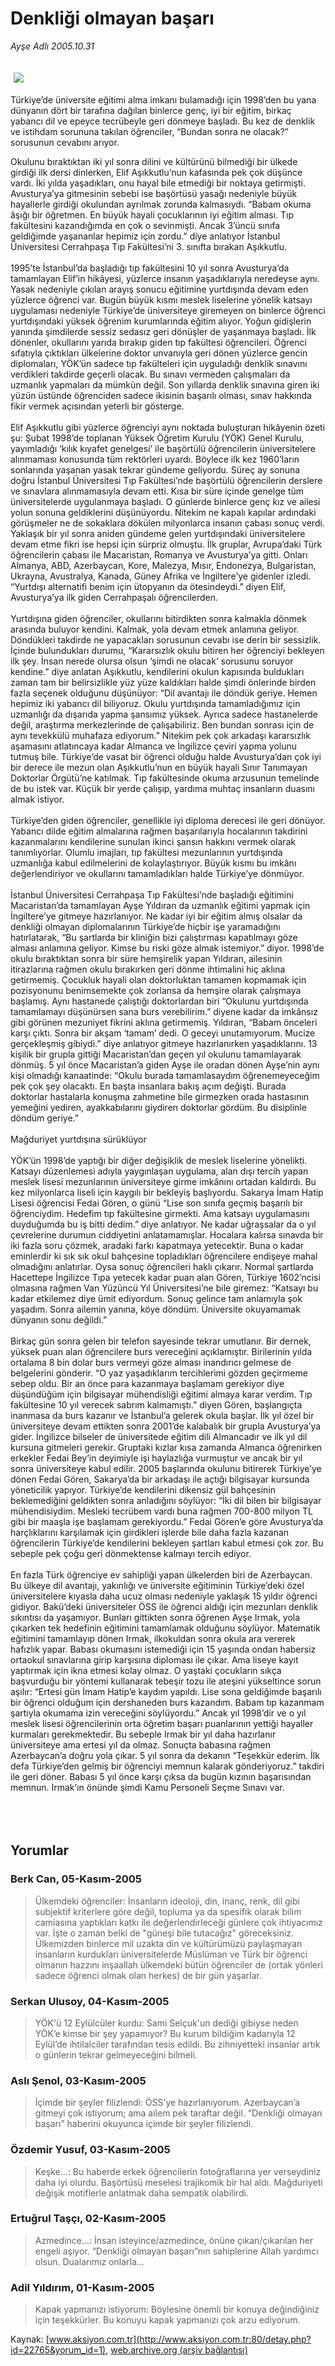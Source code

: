 # Denkliği olmayan başarı

*Ayşe Adlı 2005.10.31*

<div bgcolor="#FFFEF6">
 <font>
  <img border="0" height="1" src="/web/20051216182531im_/http://www.aksiyon.com.tr/images/blank.gif"/>
 </font>
 <font class="content">
  <p>
   <img border="0" hspace="5" src="http://web.archive.org/web/20051216182531im_/http://www.aksiyon.com.tr/resim/569/22.jpg" vspace="5"/>
  </p>
 </font>
 <font class="content">
  Türkiye’de üniversite eğitimi alma imkanı bulamadığı için 1998’den bu yana dünyanın dört bir tarafına dağılan binlerce genç, iyi bir eğitim, birkaç yabancı dil ve epeyce tecrübeyle geri dönmeye başladı. Bu kez de denklik ve istihdam sorununa takılan öğrenciler, “Bundan sonra ne olacak?” sorusunun cevabını arıyor.
 </font>
 <p>
  <font class="content">
   Okulunu bıraktıktan iki yıl sonra dilini ve kültürünü bilmediği bir ülkede girdiği ilk dersi dinlerken, Elif Aşıkkutlu’nun kafasında pek çok düşünce vardı. İki yılda yaşadıkları, onu hayal bile etmediği bir noktaya getirmişti. Avusturya’ya gitmesinin sebebi ise başörtüsü yasağı nedeniyle büyük hayallerle girdiği okulundan ayrılmak zorunda kalmasıydı. “Babam okuma âşığı bir öğretmen. En büyük hayali çocuklarının iyi eğitim alması. Tıp fakültesini kazandığımda en çok o sevinmişti. Ancak 3’üncü sınıfa geldiğimde yaşananlar hepimiz için zordu.” diye anlatıyor İstanbul Üniversitesi Cerrahpaşa Tıp Fakültesi’ni 3. sınıfta bırakan Aşıkkutlu.
   <br>
    <br>
     1995’te İstanbul’da başladığı tıp fakültesini 10 yıl sonra Avusturya’da tamamlayan Elif’in hikâyesi, yüzlerce insanın yaşadıklarıyla neredeyse aynı. Yasak nedeniyle çıkılan arayış sonucu eğitimine yurtdışında devam eden yüzlerce öğrenci var. Bugün büyük kısmı meslek liselerine yönelik katsayı uygulaması nedeniyle Türkiye’de üniversiteye giremeyen on binlerce öğrenci yurtdışındaki yüksek öğrenim kurumlarında eğitim alıyor. Yoğun gidişlerin yanında şimdilerde sessiz sedasız geri dönüşler de yaşanmaya başladı. İlk dönenler, okullarını yarıda bırakıp giden tıp fakültesi öğrencileri. Öğrenci sıfatıyla çıktıkları ülkelerine doktor unvanıyla geri dönen yüzlerce gencin diplomaları, YÖK’ün sadece tıp fakülteleri için uyguladığı denklik sınavını verdikleri takdirde geçerli olacak. Bu sınavı vermeden çalışmaları da uzmanlık yapmaları da mümkün değil. Son yıllarda denklik sınavına giren iki yüzün üstünde öğrenciden sadece ikisinin başarılı olması, sınav hakkında fikir vermek açısından yeterli bir gösterge.
     <br/>
     <br/>
     Elif Aşıkkutlu gibi yüzlerce öğrenciyi aynı noktada buluşturan hikâyenin özeti şu: Şubat 1998’de toplanan Yüksek Öğretim Kurulu (YÖK) Genel Kurulu, yayımladığı ‘kılık kıyafet genelgesi’ ile başörtülü öğrencilerin üniversitelere alınmaması konusunda tüm rektörleri uyardı. Böylece ilk kez 1960’ların sonlarında yaşanan yasak tekrar gündeme geliyordu. Süreç ay sonuna doğru İstanbul Üniversitesi Tıp Fakültesi’nde başörtülü öğrencilerin derslere ve sınavlara alınmamasıyla devam etti. Kısa bir süre içinde genelge tüm üniversitelerde uygulanmaya başladı. O günlerde binlerce genç kız ve ailesi yolun sonuna geldiklerini düşünüyordu. Nitekim ne kapalı kapılar ardındaki görüşmeler ne de sokaklara dökülen milyonlarca insanın çabası sonuç verdi. Yaklaşık bir yıl sonra aniden gündeme gelen yurtdışındaki üniversitelere devam etme fikri ise hepsi için sürpriz olmuştu. İlk gruplar, Avrupa’daki Türk öğrencilerin çabası ile Macaristan, Romanya ve Avusturya’ya gitti. Onları Almanya, ABD, Azerbaycan, Kore, Malezya, Mısır, Endonezya, Bulgaristan, Ukrayna, Avustralya, Kanada, Güney Afrika ve İngiltere’ye gidenler izledi. “Yurtdışı alternatifi benim için ütopyanın da ötesindeydi.” diyen Elif, Avusturya’ya ilk giden Cerrahpaşalı öğrencilerden.
     <br/>
     <br/>
     Yurtdışına giden öğrenciler, okullarını bitirdikten sonra kalmakla dönmek arasında buluyor kendini. Kalmak, yola devam etmek anlamına geliyor. Döndükleri takdirde ne yapacakları sorusunun cevabı ise derin bir sessizlik. İçinde bulundukları durumu, “Kararsızlık okulu bitiren her öğrenciyi bekleyen ilk şey. İnsan nerede olursa olsun ‘şimdi ne olacak’ sorusunu soruyor kendine.” diye anlatan Aşıkkutlu, kendilerini okulun kapısında buldukları zaman tam bir belirsizlikle yüz yüze kaldıkları halde şimdi önlerinde birden fazla seçenek olduğunu düşünüyor: “Dil avantajı ile döndük geriye. Hemen hepimiz iki yabancı dil biliyoruz. Okulu yurtdışında tamamladığımız için uzmanlığı da dışarıda yapma şansımız yüksek. Ayrıca sadece hastanelerde değil, araştırma merkezlerinde de çalışabiliriz. Ben bundan sonrası için de aynı tevekkülü muhafaza ediyorum.” Nitekim pek çok arkadaşı kararsızlık aşamasını atlatıncaya kadar Almanca ve İngilizce çeviri yapma yolunu tutmuş bile. Türkiye’de vasat bir öğrenci olduğu halde Avusturya’dan çok iyi bir derece ile mezun olan Aşıkkutlu’nun en büyük hayali Sınır Tanımayan Doktorlar Örgütü’ne katılmak. Tıp fakültesinde okuma arzusunun temelinde de bu istek var. Küçük bir yerde çalışıp, yardıma muhtaç insanların duasını almak istiyor.
     <br/>
     <br/>
     Türkiye’den giden öğrenciler, genellikle iyi diploma derecesi ile geri dönüyor. Yabancı dilde eğitim almalarına rağmen başarılarıyla hocalarının takdirini kazanmalarını kendilerine sunulan ikinci şansın hakkını vermek olarak tanımlıyorlar. Olumlu imajları, tıp fakültesi mezunlarının yurtdışında uzmanlığa kabul edilmelerini de kolaylaştırıyor. Büyük kısmı bu imkânı değerlendiriyor ve okullarını tamamladıkları halde Türkiye’ye dönmüyor.
     <br/>
     <br/>
     İstanbul Üniversitesi Cerrahpaşa Tıp Fakültesi’nde başladığı eğitimini Macaristan’da tamamlayan Ayşe Yıldıran da uzmanlık eğitimi yapmak için İngiltere’ye gitmeye hazırlanıyor. Ne kadar iyi bir eğitim almış olsalar da denkliği olmayan diplomalarının Türkiye’de hiçbir işe yaramadığını hatırlatarak, “Bu şartlarda bir kliniğin bizi çalıştırması kapatılmayı göze alması anlamına geliyor. Kimse bu riski göze almak istemiyor.” diyor. 1998’de okulu bıraktıktan sonra bir süre hemşirelik yapan Yıldıran, ailesinin itirazlarına rağmen okulu bırakırken geri dönme ihtimalini hiç aklına getirmemiş. Çocukluk hayali olan doktorluktan tamamen kopmamak için pozisyonunu benimsemekte çok zorlansa da hemşire olarak çalışmaya başlamış. Aynı hastanede çalıştığı doktorlardan biri “Okulunu yurtdışında tamamlamayı düşünürsen sana burs verebilirim.” diyene kadar da imkânsız gibi görünen mezuniyet fikrini aklına getirmemiş. Yıldıran, “Babam önceleri karşı çıktı. Sonra bir akşam ‘tamam’ dedi. O geceyi unutamıyorum. Mucize gerçekleşmiş gibiydi.” diye anlatıyor gitmeye hazırlanırken yaşadıklarını. 13 kişilik bir grupla gittiği Macaristan’dan geçen yıl okulunu tamamlayarak dönmüş. 5 yıl önce Macaristan’a giden Ayşe ile oradan dönen Ayşe’nin aynı kişi olmadığı kanaatinde: “Okulu burada tamamlasaydım öğrenemeyeceğim pek çok şey olacaktı. En başta insanlara bakış açım değişti. Burada doktorlar hastalarla konuşma zahmetine bile girmezken orada hastasının yemeğini yediren, ayakkabılarını giydiren doktorlar gördüm. Bu disiplinle döndüm geriye.”
     <br/>
     <br/>
     Mağduriyet yurtdışına  sürüklüyor
     <br/>
     <br/>
     YÖK’ün 1998’de yaptığı bir diğer değişiklik de meslek liselerine yönelikti. Katsayı düzenlemesi adıyla yaygınlaşan uygulama, alan dışı tercih yapan meslek lisesi mezunlarının üniversiteye girme imkânını ortadan kaldırdı. Bu kez milyonlarca liseli için kaygılı bir bekleyiş başlıyordu. Sakarya İmam Hatip Lisesi öğrencisi Fedai Gören, o günü “Lise son sınıfa geçmiş başarılı bir öğrenciydim. Hedefim tıp fakültesine girmekti. Ama katsayı uygulamasını duyduğumda bu iş bitti dedim.” diye anlatıyor. Ne kadar uğraşsalar da o yıl çevrelerine durumun ciddiyetini anlatamamışlar. Hocalara kalırsa sınavda bir iki fazla soru çözmek, aradaki farkı kapatmaya yetecektir. Buna o kadar eminlerdir ki sık sık okul bahçesine topladıkları öğrencilere endişeye mahal olmadığını anlatırlar. Oysa sonuç öğrencileri haklı çıkarır. Normal şartlarda Hacettepe İngilizce Tıpa yetecek kadar puan alan Gören, Türkiye 1602’ncisi olmasına rağmen Van Yüzüncü Yıl Üniversitesi’ne bile giremez: “Katsayı bu kadar etkilemez diye ümit ediyordum. Sonuç gelince tam anlamıyla şok yaşadım. Sonra ailemin yanına, köye döndüm. Üniversite okuyamamak dünyanın sonu değildi.”
     <br/>
     <br/>
     Birkaç gün sonra gelen bir telefon sayesinde tekrar umutlanır. Bir dernek, yüksek puan alan öğrencilere burs vereceğini açıklamıştır. Birilerinin yılda ortalama 8 bin dolar burs vermeyi göze alması inandırıcı gelmese de belgelerini gönderir. “O yaz yaşadıklarım tercihlerimi gözden geçirmeme sebep oldu. Bir an önce para kazanmaya başlamam gerekiyor diye düşündüğüm için bilgisayar mühendisliği eğitimi almaya karar verdim. Tıp fakültesine 10 yıl verecek sabrım kalmamıştı.” diyen Gören, başlangıçta inanmasa da burs kazanır ve İstanbul’a gelerek okula başlar. İlk yıl özel bir üniversiteye devam ettikten sonra 2001’de kalabalık bir grupla Avusturya’ya gider. İngilizce bilseler de üniversitede eğitim dili Almancadır ve ilk yıl dil kursuna gitmeleri gerekir. Gruptaki kızlar kısa zamanda Almanca öğrenirken erkekler Fedai Bey’in deyimiyle işi haylazlığa vurmuştur ve ancak bir yıl sonra üniversiteye kabul edilir. 2005 başlarında okulunu bitirerek Türkiye’ye dönen Fedai Gören, Sakarya’da bir arkadaşı ile açtığı bilgisayar kursunda yöneticilik yapıyor. Türkiye’de kendilerini dikensiz gül bahçesinin beklemediğini geldikten sonra anladığını söylüyor: “İki dil bilen bir bilgisayar mühendisiydim. Mesleki tecrübem vardı buna rağmen 700-800 milyon TL gibi bir maaşla işe başlamam gerekiyordu.” Fedai Gören’e göre Avusturya’da harçlıklarını karşılamak için girdikleri işlerde bile daha fazla kazanan öğrencilerin Türkiye’de kendilerini bekleyen şartları kabul etmesi çok zor. Bu sebeple pek çoğu geri dönmektense kalmayı tercih ediyor.
     <br/>
     <br/>
     En fazla Türk öğrenciye ev sahipliği yapan ülkelerden biri de Azerbaycan. Bu ülkeye dil avantajı, yakınlığı ve üniversite eğitiminin Türkiye’deki özel üniversitelere kıyasla daha ucuz olması nedeniyle yaklaşık 15 yıldır öğrenci gidiyor. Bakü’deki üniversiteler ÖSS ile öğrenci aldığı için mezunları denklik sıkıntısı da yaşamıyor. Bunları gittikten sonra öğrenen Ayşe Irmak, yola çıkarken tek hedefinin eğitimini tamamlamak olduğunu söylüyor. Matematik eğitimini tamamlayıp dönen Irmak, ilkokuldan sonra okula ara vererek hafızlık yapar. Babası okumasını istemediği için 15 yaşında ondan habersiz ortaokul sınavlarına girip karşısına diploması ile çıkar. Ama liseye kayıt yaptırmak için ikna etmesi kolay olmaz. O yaştaki çocukların sıkça başvurduğu bir yöntemi kullanarak tebeşir tozu ile ateşini yükseltince sorun aşılır: “Ertesi gün İmam Hatip’e kaydım yapıldı. Lise sona geldiğimde başarılı bir öğrenci olduğum için dershaneden burs kazandım. Babam tıp kazanmam şartıyla okumama izin vereceğini söylüyordu.” Ancak yıl 1998’dir ve o yıl meslek lisesi öğrencilerinin orta öğretim başarı puanlarının yettiği hayaller kurmaları gerekmektedir. Bu sebeple Irmak bir yıl daha hazırlanır üniversiteye ama ertesi yıl da olmaz. Sonuçta babasına rağmen Azerbaycan’a doğru yola çıkar. 5 yıl sonra da dekanın “Teşekkür ederim. İlk defa Türkiye’den gelmiş bir öğrenciyi memnun kalarak gönderiyoruz.” takdiri ile geri döner. Babası 5 yıl önce karşı çıksa da bugün kızının başarısından memnun. Irmak’ın önünde şimdi Kamu Personeli Seçme Sınavı var.
     <br/>
    </br>
   </br>
  </font>
  <br/>
  <!---- YAZI SONU ----------->
 </p>
</div>


## Yorumlar

### Berk Can, 05-Kasım-2005
> Ülkemdeki öğrenciler: 
> İnsanların ideoloji, din, inanç, renk, dil gibi subjektif kriterlere göre değil, topluma ya da spesifik olarak bilim camiasına yaptıkları katkı ile değerlendirleceği günlere çok ihtiyacımız var. İşte o zaman belki de "güneşi bile tutacağız" göreceksiniz. Ülkemizden binlerce mil uzakta din ve kültürümüzü paylaşmayan insanların kurdukları üniversitelerde Müslüman ve Türk bir öğrenci olmanın hazzını inşaallah ülkemdeki bütün öğrenciler de (ortak yönleri sadece öğrenci olmak olan herkes) de bir gün yaşarlar.

### Serkan Ulusoy, 04-Kasım-2005
> YÖK'ü 12 Eylülcüler kurdu: 
> Sami Selçuk'un dediği gibiyse neden YÖK’e  kimse bir şey yapamıyor? Bu kurum bildiğim kadarıyla 12 Eylül’de ihtilalciler tarafından tesis edildi. Bu zihniyetteki insanlar artık o günlerin tekrar gelmeyeceğini bilmeli.

### Aslı Şenol, 03-Kasım-2005
> İçimde bir şeyler filizlendi: 
> ÖSS’ye hazırlanıyorum. Azerbaycan’a gitmeyi çok istiyorum; ama ailem pek taraftar değil. “Denkliği olmayan başarı” haberini okuyunca içimde bir şeyler filizlendi.

### Özdemir Yusuf, 03-Kasım-2005
> Keşke...: 
> Bu haberde erkek öğrencilerin fotoğraflarına yer verseydiniz daha iyi olurdu. Başörtüsü meselesi trajikomik bir hal aldı. Mağduriyeti değişik motiflerle anlatmak daha sempatik olabilirdi.

### Ertuğrul Taşçı, 02-Kasım-2005
> Azmedince...: 
> İnsan isteyince/azmedince, önüne çıkan/çıkarılan her engeli aşıyor. “Denkliği olmayan başarı”nın sahiplerine Allah yardımcı olsun. Dualarımız onlarla...

### Adil Yıldırım, 01-Kasım-2005
> Kapak yapmanızı istiyorum: 
> Böylesine önemli bir konuya değindiğiniz için teşekkürler. Bu konuyu kapak yapmanızı çok arzu ediyorum.

Kaynak: [www.aksiyon.com.tr](http://www.aksiyon.com.tr:80/detay.php?id=22765&yorum_id=1), [web.archive.org (arşiv bağlantısı)](http://web.archive.org/web/20051216182531/http://www.aksiyon.com.tr:80/detay.php?id=22765&yorum_id=1)
